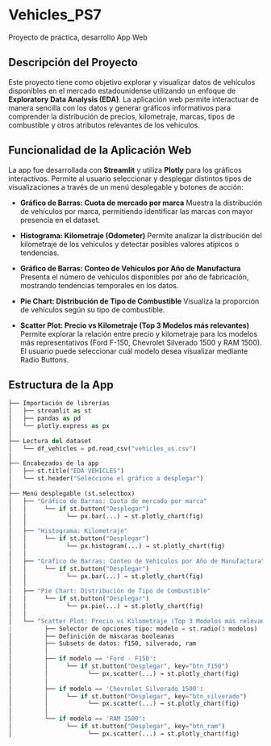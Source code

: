 # Vehicles_PS7
Proyecto de práctica, desarrollo App Web

## Descripción del Proyecto

Este proyecto tiene como objetivo explorar y visualizar datos de vehículos disponibles en el mercado estadounidense utilizando un enfoque de **Exploratory Data Analysis (EDA)**. La aplicación web permite interactuar de manera sencilla con los datos y generar gráficos informativos para comprender la distribución de precios, kilometraje, marcas, tipos de combustible y otros atributos relevantes de los vehículos.

## Funcionalidad de la Aplicación Web

La app fue desarrollada con **Streamlit** y utiliza **Plotly** para los gráficos interactivos. Permite al usuario seleccionar y desplegar distintos tipos de visualizaciones a través de un menú desplegable y botones de acción:

* **Gráfico de Barras: Cuota de mercado por marca**
  Muestra la distribución de vehículos por marca, permitiendo identificar las marcas con mayor presencia en el dataset.

* **Histograma: Kilometraje (Odometer)**
  Permite analizar la distribución del kilometraje de los vehículos y detectar posibles valores atípicos o tendencias.

* **Gráfico de Barras: Conteo de Vehículos por Año de Manufactura**
  Presenta el número de vehículos disponibles por año de fabricación, mostrando tendencias temporales en los datos.

* **Pie Chart: Distribución de Tipo de Combustible**
  Visualiza la proporción de vehículos según su tipo de combustible.

* **Scatter Plot: Precio vs Kilometraje (Top 3 Modelos más relevantes)**
  Permite explorar la relación entre precio y kilometraje para los modelos más representativos (Ford F-150, Chevrolet Silverado 1500 y RAM 1500). El usuario puede seleccionar cuál modelo desea visualizar mediante Radio Buttons.

## Estructura de la App

```app.py
├── Importación de librerías
│   ├── streamlit as st
│   ├── pandas as pd
│   └── plotly.express as px
│
├── Lectura del dataset
│   └── df_vehicles = pd.read_csv("vehicles_us.csv")
│
├── Encabezados de la app
│   ├── st.title("EDA VEHICLES")
│   └── st.header("Seleccione el gráfico a desplegar")
│
├── Menú desplegable (st.selectbox)
│   ├── "Gráfico de Barras: Cuota de mercado por marca"
│   │     └── if st.button("Desplegar")
│   │           └── px.bar(...) → st.plotly_chart(fig)
│   │
│   ├── "Histograma: Kilometraje"
│   │     └── if st.button("Desplegar")
│   │           └── px.histogram(...) → st.plotly_chart(fig)
│   │
│   ├── "Gráfico de Barras: Conteo de Vehículos por Año de Manufactura"
│   │     └── if st.button("Desplegar")
│   │           └── px.bar(...) → st.plotly_chart(fig)
│   │
│   ├── "Pie Chart: Distribución de Tipo de Combustible"
│   │     └── if st.button("Desplegar")
│   │           └── px.pie(...) → st.plotly_chart(fig)
│   │
│   └── "Scatter Plot: Precio vs Kilometraje (Top 3 Modelos más relevantes)"
|         ├── Selector de opciones tipo: modelo = st.radio(3 modelos)
│         ├── Definición de máscaras booleanas
│         ├── Subsets de datos: f150, silverado, ram
│         │
│         ├── if modelo == 'Ford - F150':
│         │     └── if st.button("Desplegar", key="btn_f150")
│         │           └── px.scatter(...) → st.plotly_chart(fig)
│         │
│         ├── if modelo == 'Chevrolet Silverado 1500':
│         │     └── if st.button("Desplegar", key="btn_silverado")
│         │           └── px.scatter(...) → st.plotly_chart(fig)
│         │
│         └── if modelo == 'RAM 1500':
│               └── if st.button("Desplegar", key="btn_ram")
│                     └── px.scatter(...) → st.plotly_chart(fig)
```
